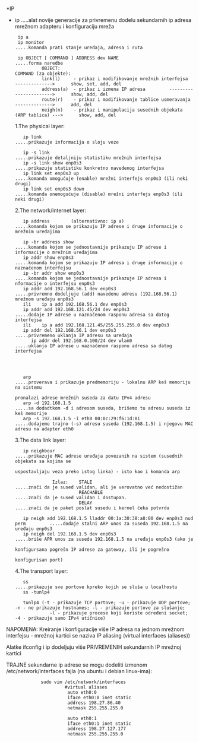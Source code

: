*IP   
 
 - ip                                                           .....alat novije generacije za privremenu dodelu sekundarnih ip adresa mrežnom adapteru i 
                                                                     konfiguraciju mreža
                                                                     
        ip a
        ip monitor                                                   .....komanda prati stanje uređaja, adresa i ruta
        
        ip OBJECT [ COMMAND ] ADDRESS dev NAME                       .....forma naredbe
                 OBJECT:                                                                       COMMAND (za objekte):
                 link(l)     - prikaz i modifikovanje mrežnih interfejsa  -------------->      show, set, add, del 
                 address(a)  - prikaz i izmena IP adresa         ----------------------->      show, add, del
                 route(r)    - prikaz i modifikovanje tablice usmeravanja -------------->      add, del
                 neigh(n)    - prikaz i manipulacija susednih objekata (ARP tablica) --->      show, add, del
           
           
      1.The physical layer:
      
         
          ip link                                                      .....prikazuje informacija o sloju veze
          
          ip -s link                                                   .....prikazuje detaljniju statistiku mrežnih interfejsa
          ip -s link show enp0s3                                       .....prikazuje statistiku konkretno navedenog interfejsa
          ip link set enp0s3 up                                        .....komanda omogućuje (enable) mrežni interfejs enp0s3 (ili neki drugi)
          ip link set enp0s3 down                                      .....komanda onemogućuje (disable) mrežni interfejs enp0s3 (ili neki drugi)
         
         
      2.The network/internet layer:
      
         
          ip address        (alternativno: ip a)                       .....komanda kojom se prikazuju IP adrese i druge informacije o mrežnim uređajima
          
          ip -br address show                                          .....komanda kojom se jednostavnije prikazuju IP adrese i informacije o mrežnim uređajima
          ip addr show enp0s3                                          .....komanda kojom se prikazuju IP adresa i druge informacije o naznačenom interfejsu
          ip -br addr show enp0s3                                      .....komanda kojom se jednostavnije prikazuje IP adresa i nformacije o interfejsu enp0s3
          ip addr add 192.168.56.1 dev enp0s3                          .....privremno dodeljuje (add) navedenu adresu (192.168.56.1) mrežnom uređaju enp0s3 
          ili    ip a add 192.168.56.1 dev enp0s3
          ip addr add 192.168.121.45/24 dev enp0s3                     .....dodaje IP adrese u naznačenom rasponu adresa sa datog interfejsa 
          ili    ip a add 192.168.121.45/255.255.255.0 dev enp0s3
          ip addr del 192.168.56.1 dev enp0s3                          .....privremeno uklanja IP adresu sa uređaja
             ip addr del 192.168.0.100/24 dev wlan0                         .....uklanja IP adrese u naznačenom rasponu adresa sa datog interfejsa
         
         
         
         
          arp                                                          .....proverava i prikazuje predmemoriju - lokalnu ARP keš memoriju na sistemu
                                                                            pronalazi adrese mrežnih suseda za datu IPv4 adresu                                                                    
          arp -d 192.168.1.5                                           .....sa dodadtkom -d i adresom suseda, brišemo tu adresu suseda iz keš memorije
          arp -s 192.168.1.5 -i eth0 00:0c:29:f6:1d:81                 .....dodajemo trajno (-s) adresu suseda (192.168.1.5) i njegovu MAC adresu na adapter eth0 
        
        
     3.The data link layer:
        
          ip neighbour                                                  .....prikazuje MAC adrese uređaja povezanih na sistem (susednih objekata sa kojima se      
                                                                             uspostavljaju veza preko istog linka) - isto kao i komanda arp
                                                                           
                     Izlaz:    STALE                                       .....znači da je sused validan, ali je verovatno već nedostižan
                               REACHABLE                                   .....znači da je sused validan i dostupan.
                               DELAY                                       .....znači da je paket poslat susedu i kernel čeka potvrdu
                               
          ip neigh add 192.168.1.5 lladdr 00:1a:30:38:a8:00 dev enp0s3 nud perm         .....dodaje stalni ARP unos za suseda 192.168.1.5 na uređaju enp0s3 
          ip neigh del 192.168.1.5 dev enp0s3                                           .....briše APR unos za suseda 192.168.1.5 na uređaju enp0s3 (ako je
                                                                                           konfigursana pogrešn IP adrese za gateway, ili je pogrešno 
                                                                                           konfigurisan port)
                                                                                           
     4.The transport layer:
     
          ss                                                               .....prikazuje sve portove kpreko kojih se sluša u localhostu
          ss -tunlp4                
         
          tunlp4 (-t - prikazuje TCP portove; -u - prikazuje UDP portove; -n - ne prikazuje hostnames; -l - prikazuje portove za slušanje; 
                    -l - prikazuje procese koji koriste određeni socket; -4 - prikazuje samo IPv4 utičnice)
            

        
NAPOMENA: Kreiranje i konfiguracije više IP adresa na jednom mrežnom interfejsu - mrežnoj kartici se naziva IP aliasing (virtual interfaces (aliases))

Alatke ifconfig i ip dodeljuju više PRIVREMENIH sekundarnih IP mrežnoj kartici
          
          
TRAJNE sekundarne ip adrese se mogu dodeliti izmenom  /etc/network/interfaces fajla (na ubuntu i debian linux-ima):
              
                 sudo vim /etc/network/interfaces
                          #virtual aliases
                           auto eth0:0
                           iface eth0:0 inet static
                           address 198.27.86.40
                           netmask 255.255.255.0

                           auto eth0:1
                           iface eth0:1 inet static
                           address 198.27.127.177
                           netmask 255.255.255.0
                      